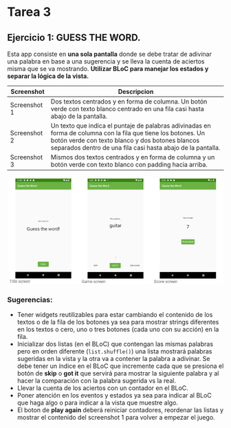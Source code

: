 # Tarea 3

## Ejercicio 1: GUESS THE WORD.
Esta app consiste en **una sola pantalla** donde se debe tratar de adivinar una palabra en base a una sugerencia y se lleva la cuenta de aciertos misma que se va mostrando.
**Utilizar BLoC para manejar los estados y separar la lógica de la vista.**

| Screenshot | Descripcion |
| -------------- | ------------- |
| Screenshot 1 | Dos textos centrados y en forma de columna. Un botón verde con texto blanco centrado en una fila casi hasta abajo de la pantalla. |
| Screenshot 2 | Un texto que indica el puntaje de palabras adivinadas en forma de columna con la fila que tiene los botones. Un botón verde con texto blanco y dos botones blancos separados dentro de una fila casi hasta abajo de la pantalla. |
| Screenshot 3 | Mismos dos textos centrados y en forma de columna y un botón verde con texto blanco con padding hacia arriba. |

![Imagen Referencia](https://github.com/EduGro/MovilesTarea3/blob/master/Reference.png?raw=true)

### Sugerencias:
- Tener widgets reutilizables para estar cambiando el contenido de los textos o de la fila de los botones ya sea para mostrar strings diferentes en los textos o cero, uno o tres botones (cada uno con su acción) en la fila.
- Inicializar dos listas (en el BLoC) que contengan las mismas palabras pero en orden diferente (`list.shuffle()`) una lista mostrará palabras sugeridas en la vista y la otra va a contener la palabra a adivinar. Se debe tener un índice en el BLoC que incremente cada que se presiona el botón de **skip** o **got it** que servirá para mostrar la siguiente palabra y al hacer la comparación con la palabra sugerida vs la real.
- Llevar la cuenta de los aciertos con un contador en el BLoC.
- Poner atención en los eventos y estados ya sea para indicar al BLoC que haga algo o para indicar a la vista que muestre algo.
- El boton de **play again** deberá reiniciar contadores, reordenar las listas y mostrar el contenido del screenshot 1 para volver a empezar el juego.

